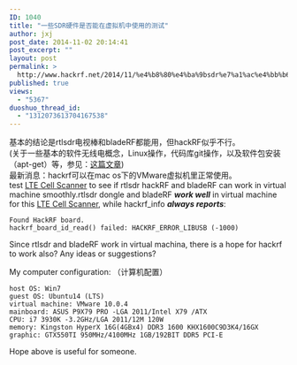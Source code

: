 ```yaml
---
ID: 1040
title: "一些SDR硬件是否能在虚拟机中使用的测试"
author: jxj
post_date: 2014-11-02 20:14:41
post_excerpt: ""
layout: post
permalink: >
  http://www.hackrf.net/2014/11/%e4%b8%80%e4%ba%9bsdr%e7%a1%ac%e4%bb%b6%e6%98%af%e5%90%a6%e8%83%bd%e5%9c%a8%e8%99%9a%e6%8b%9f%e6%9c%ba%e4%b8%ad%e4%bd%bf%e7%94%a8%e7%9a%84%e6%b5%8b%e8%af%95/
published: true
views:
  - "5367"
duoshuo_thread_id:
  - "1312073613704167538"
---
```

<section class="post">基本的结论是rtlsdr电视棒和bladeRF都能用，但hackRF似乎不行。</section><section class="post"></section><section class="post">(关于一些基本的软件无线电概念，Linux操作，代码库git操作，以及软件包安装（apt-get）等，参见：<a href="http://sdr-x.github.io/rtl-sdr-rtl2832%E7%94%B5%E8%A7%86%E6%A3%92%E8%B7%9F%E8%B8%AA%E9%A3%9E%E6%9C%BAstep-by-step%E6%95%99%E7%A8%8B(tutorial%20ADS-B%20aircraft%20tracking%20by%20rtl-sdr%20rtl2832%20gr-air-modes)/">这篇文章</a>)</section><section class="post"></section><section class="post">最新消息：hackrf可以在mac os下的VMware虚拟机里正常使用。</section><section class="post"></section><!--more-->

<section class="post"></section><section class="post">test <a href="http://sdr-x.github.io/LTE-Cell-Scanner%20supports%20bladeRF%20now%20%28LTE%E5%B0%8F%E5%8C%BA%E6%90%9C%E7%B4%A2%E7%A8%8B%E5%BA%8F%E6%96%B0%E5%A2%9EbladeRF%E7%A1%AC%E4%BB%B6%E6%94%AF%E6%8C%81%29/">LTE Cell Scanner</a> to see if rtlsdr hackRF and bladeRF can work in virtual machine smoothly.rtlsdr dongle and bladeRF <em><strong>work well</strong></em> in virtual machine for this <a href="https://github.com/JiaoXianjun/LTE-Cell-Scanner">LTE Cell Scanner</a>, while hackrf_info <em><strong>always reports</strong></em>:
<pre><code>Found HackRF board.
hackrf_board_id_read() failed: HACKRF_ERROR_LIBUSB (-1000)
</code></pre>
Since rtlsdr and bladeRF work in virtual machina, there is a hope for hackrf to work also? Any ideas or suggestions?

My computer configuration: （计算机配置）
<pre><code>host OS: Win7
guest OS: Ubuntu14 (LTS)
virtual machine: VMware 10.0.4
mainboard: ASUS P9X79 PRO -LGA 2011/Intel X79 /ATX
CPU: i7 3930K -3.2GHz/LGA 2011/12M 120W
memory: Kingston HyperX 16G(4GBx4) DDR3 1600 KHX1600C9D3K4/16GX
graphic: GTX550TI 950MHz/4100MHz 1GB/192BIT DDR5 PCI-E
</code></pre>
Hope above is useful for someone.

</section>
